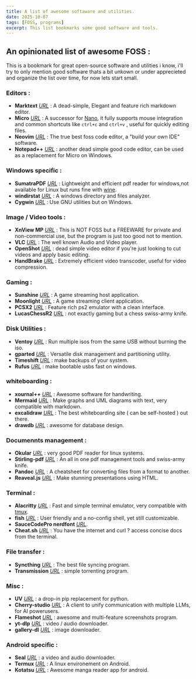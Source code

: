 ```yaml
---
title: A list of awesome softaware and utilities.
date: 2025-10-07
tags: [FOSS, programs]
excerpt: This list bookmarks some good software and tools.
---
```


## An opinionated list of awesome FOSS :

This is a bookmark for great open-source software and utilities i know, i'll try to only mention good software thats a bit unkown or under apprecieted and organize the list over time, for now lets start small.

### Editors :

- **Marktext** _[URL](https://github.com/marktext/marktext)_ : A dead-simple, Elegant and feature rich markdown editor.
- **Micro** _[URL](https://micro-editor.github.io/)_ : A successor for [Nano](https://en.wikipedia.org/wiki/GNU_nano), it fully supports mouse integration and common shortcuts like `ctrl+c` and `ctrl+v` , useful for quickly editing files.
- **Neovim** _[URL](https://neovim.io/)_ : The true best foss code editor, a "build your own IDE" software.
- **Notepad++** _[URL](https://notepad-plus-plus.org/)_ : another dead simple good code editor, can be used as a replacement for Micro on Windows.

### Windows specific :

- **SumatraPDF** _[URL](https://www.sumatrapdfreader.org/free-pdf-reader)_ : Lightweight and efficient pdf reader for windows,not available for Linux but runs fine with [wine](https://www.winehq.org/).
- **windirstat** _[URL](https://windirstat.net/)_ : A windows directory and files analyzer.
- **Cygwin** _[URL](https://www.cygwin.com/)_ : Use GNU utilities but on Windows.

### Image / Video tools :

- **XnView MP** _[URL](https://www.xnview.com/en/xnview/)_ : This is NOT FOSS but a FREEWARE for private and non-commercial use, but the program is just too good not to mention.
- **VLC** _[URL](https://www.videolan.org/)_ : The well known Audio and Video player.
- **OpenShot** _[URL](https://www.openshot.org/)_ : dead simple video editor if you're just looking to cut videos and apply basic editing.
- **HandBrake** _[URL](https://handbrake.fr/)_ : Extremely efficient video transcoder, useful for video compression.

### Gaming :

- **Sunshine** _[URL](https://github.com/LizardByte/Sunshine)_ : A game streaming host application.
- **Moonlight** _[URL](https://moonlight-stream.org/)_ : A game streaming client application.
- **PCSX2** _[URL](https://pcsx2.net/)_ : Feature rich ps2 emulator with a clean interface.
- **LucasChessR2** _[URL](https://lucaschess.pythonanywhere.com/)_ : not exactly gaming but a chess swiss-army knife.

### Disk Utilities :

- **Ventoy** _[URL](https://www.ventoy.net/en/index.html)_ : Run multiple isos from the same USB without burning the iso.
- **gparted** _[URL](https://gparted.org/)_ : Versatile disk management and partitioning utility.
- **Timeshift** _[URL](https://github.com/linuxmint/timeshift)_ : make backups of your system.
- **Rufus** _[URL](https://rufus.ie/en/)_ : make bootable usbs fast on windows.

### whiteboarding :

- **xournal++** _[URL](https://xournalpp.github.io/)_ : Awesome software for handwriting.
- **Mermaid** _[URL](https://github.com/mermaid-js/mermaid)_ : Make graphs and UML diagrams with text, very compatible with markdown.
- **excalidraw** _[URL](https://github.com/excalidraw/excalidraw)_ : The best whiteboarding site ( can be self-hosted ) out there.
- **drawdb** _[URL](https://www.drawdb.app/)_ : awesome for database design.

### Documennts management :

- **Okular** _[URL](https://okular.kde.org/)_ : very good PDF reader for linux systems.
- **Stirling-pdf** _[URL](https://github.com/Stirling-Tools/Stirling-PDF)_ : An all in one pdf management tools and swiss-army knife.
- **Pandoc** _[URL](https://pandoc.org/)_ : A cheatsheet for converting files from a format to another.
- **Reaveal.js** _[URL](https://revealjs.com/)_ : Make stunning presentations using HTML.

### Terminal :

- **Alacritty** _[URL](https://github.com/alacritty/alacritty)_ : Fast and simple terminal emulator, very compatible with [tmux](https://github.com/tmux/tmux/wiki).
- **fish** _[URL](https://fishshell.com/)_ : User friendly and a no-config shell, yet still customizable.
- **SauceCodePro nerdfont** _[URL](https://github.com/ryanoasis/nerd-fonts)_.
- **Cheat.sh** _[URL](https://github.com/chubin/cheat.sh)_ : You have the internet and curl ? access concise docs from the terminal.

### File transfer :

- **Syncthing** _[URL](https://syncthing.net/)_ : The best file syncing program.
- **Transmission** _[URL](https://transmissionbt.com/)_ : simple torrenting program.

### Misc :

- **UV** _[URL](https://docs.astral.sh/uv/)_ : a drop-in pip replacement for python.
- **Cherry-studio** _[URL](https://github.com/CherryHQ/cherry-studio)_ : A client to unify communication with multiple LLMs, for AI powerusers.
- **Flameshot** _[URL](https://flameshot.org/)_ : awesome and multi-feature screenshots program.
- **yt-dlp** _[URL](https://github.com/yt-dlp/yt-dlp)_ : video / audio downloader.
- **gallery-dl** _[URL](https://github.com/mikf/gallery-dl)_ : image downloader.

### Android specific :

- **Seal** _[URL](https://sealapk.net/)_ : a video and audio downloader.
- **Termux** _[URL](https://termux.dev/en/)_ : A linux environement on Android.
- **Kotatsu** _[URL](https://kotatsu.app/)_ : Awesome manga reader app for android.
